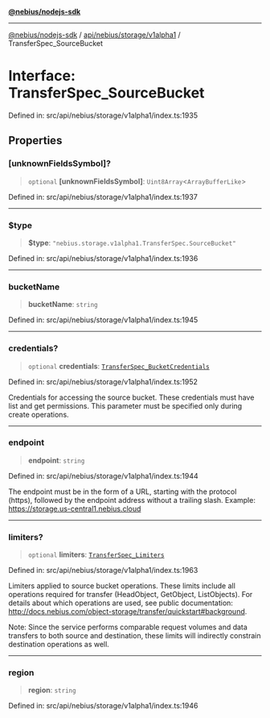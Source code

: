 [**@nebius/nodejs-sdk**](../../../../../README.md)

---

[@nebius/nodejs-sdk](../../../../../README.md) / [api/nebius/storage/v1alpha1](../README.md) / TransferSpec_SourceBucket

# Interface: TransferSpec_SourceBucket

Defined in: src/api/nebius/storage/v1alpha1/index.ts:1935

## Properties

### \[unknownFieldsSymbol\]?

> `optional` **\[unknownFieldsSymbol\]**: `Uint8Array`\<`ArrayBufferLike`\>

Defined in: src/api/nebius/storage/v1alpha1/index.ts:1937

---

### $type

> **$type**: `"nebius.storage.v1alpha1.TransferSpec.SourceBucket"`

Defined in: src/api/nebius/storage/v1alpha1/index.ts:1936

---

### bucketName

> **bucketName**: `string`

Defined in: src/api/nebius/storage/v1alpha1/index.ts:1945

---

### credentials?

> `optional` **credentials**: [`TransferSpec_BucketCredentials`](TransferSpec_BucketCredentials.md)

Defined in: src/api/nebius/storage/v1alpha1/index.ts:1952

Credentials for accessing the source bucket. These credentials must have list and get permissions.
This parameter must be specified only during create operations.

---

### endpoint

> **endpoint**: `string`

Defined in: src/api/nebius/storage/v1alpha1/index.ts:1944

The endpoint must be in the form of a URL, starting with the protocol (https),
followed by the endpoint address without a trailing slash.
Example: https://storage.us-central1.nebius.cloud

---

### limiters?

> `optional` **limiters**: [`TransferSpec_Limiters`](TransferSpec_Limiters.md)

Defined in: src/api/nebius/storage/v1alpha1/index.ts:1963

Limiters applied to source bucket operations. These limits include all operations
required for transfer (HeadObject, GetObject, ListObjects). For details about
which operations are used, see public documentation: http://docs.nebius.com/object-storage/transfer/quickstart#background.

Note: Since the service performs comparable request volumes and data transfers
to both source and destination, these limits will indirectly constrain
destination operations as well.

---

### region

> **region**: `string`

Defined in: src/api/nebius/storage/v1alpha1/index.ts:1946
